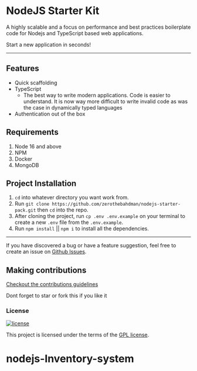 # NodeJS Starter Kit

A highly scalable and a focus on performance and best practices boilerplate code for Nodejs and TypeScript based web applications.

Start a new application in seconds!

---

## Features

- Quick scaffolding
- TypeScript
  - The best way to write modern applications. Code is easier to understand. It is now way more difficult to write invalid code as was the case in dynamically typed languages
- Authentication out of the box

## Requirements

1. Node 16 and above
2. NPM
3. Docker
4. MongoDB

## Project Installation

1. `cd` into whatever directory you want work from.
2. Run `git clone https://github.com/zerothebahdman/nodejs-starter-pack.git` then `cd` into the repo.
3. After cloning the project, run `cp .env .env.example` on your terminal to create a new `.env` file from the `.env.example`.
4. Run `npm install` || `npm i` to install all the dependencies.

---

If you have discovered a bug or have a feature suggestion, feel free to create an issue on [Github Issues](https://github.com/codewithdiv/nodejs-boilerplate/issues).

## Making contributions

[Checkout the contributions guidelines](https://github.com/codewithdiv/nodejs-boilerplate/blob/main/CONTRIBUTION.md)

Dont forget to star or fork this if you like it

### License

[![license](https://img.shields.io/badge/license-GPL-4dc71f.svg)](https://github.com/codewithdiv/nodejs-boilerplate/blob/main/LICENCE)

This project is licensed under the terms of the [GPL license](/LICENSE).
# nodejs-Inventory-system
